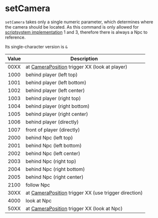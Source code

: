 # setCamera

`setCamera` takes only a single numeric parameter, which determines where the camera should be located.
As this command is only allowed for [scriptsystem implementation](../Scripts.md#Implementations) 1 and 3, therefore there is always a Npc to reference.

Its single-character version is `&`

| Value | Description |
|:-----:|-------------|
| 00XX  | at [CameraPosition](../Triggers.md#cameraposition) trigger XX (look at player) |
| 1000  | behind player (left top) |
| 1001  | behind player (left bottom) |
| 1002  | behind player (left center) |
| 1003  | behind player (right top) |
| 1004  | behind player (right bottom) |
| 1005  | behind player (right center) |
| 1006  | behind player (directly) |
| 1007  | front of player (directly) |
| 2000  | behind Npc (left top) |
| 2001  | behind Npc (left bottom) |
| 2002  | behind Npc (left center) |
| 2003  | behind Npc (right top) |
| 2004  | behind Npc (right bottom) |
| 2005  | behind Npc (right center) |
| 2100  | follow Npc |
| 30XX  | at [CameraPosition](../Triggers.md#cameraposition) trigger XX (use trigger direction) |
| 4000  | look at Npc |
| 50XX  | at [CameraPosition](../Triggers.md#cameraposition) trigger XX (look at Npc)